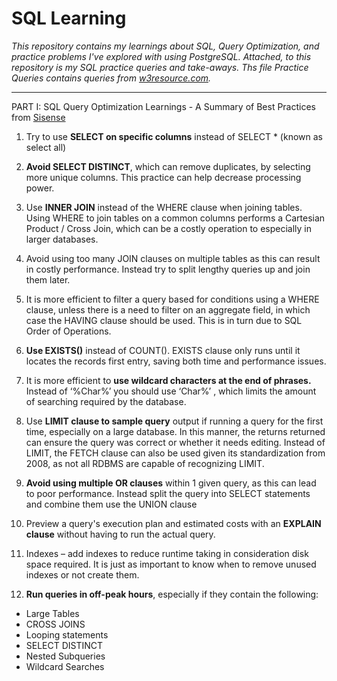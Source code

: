 # SQL Learning 

*This repository contains my learnings about SQL, Query Optimization, and practice problems I've explored with using PostgreSQL.  Attached, to this repository is my SQL practice queries and take-aways.  Ths file Practice Queries contains queries from [w3resource.com](https://www.w3resource.com/sql-exercises/sql-joins-exercises.php).*

****

PART I: SQL Query Optimization Learnings - A Summary of Best Practices from [Sisense](https://www.sisense.com/blog/8-ways-fine-tune-sql-queries-production-databases/)

1.	Try to use **SELECT on specific columns** instead of SELECT * (known as select all)

2.	**Avoid SELECT DISTINCT**, which can remove duplicates, by selecting more unique columns.  This practice can help decrease processing power.

3.	Use **INNER JOIN** instead of the WHERE clause when joining tables.  Using WHERE to join tables on a common columns performs a Cartesian Product / Cross Join, which can be a costly operation to especially in larger databases.

4.	Avoid using too many JOIN clauses on multiple tables as this can result in costly performance.  Instead try to split lengthy queries up and join them later.

5.	It is more efficient to filter a query based for conditions using a WHERE clause, unless there is a need to filter on an aggregate field, in which case the HAVING clause should be used.  This is in turn due to SQL Order of Operations.

6.	**Use EXISTS()** instead of COUNT().  EXISTS clause only runs until it locates the records first entry, saving both time and performance issues.

7.	It is more efficient to **use wildcard characters at the end of phrases.**  Instead of ‘%Char%’ you should use ‘Char%’ , which limits the amount of searching required by the database.

8.	Use **LIMIT clause to sample query** output if running a query for the first time, especially on a large database.  In this manner, the returns returned can ensure the query was correct or whether it needs editing.   Instead of LIMIT, the FETCH clause can also be used given its standardization from 2008, as not all RDBMS are capable of recognizing LIMIT.

9.	**Avoid using multiple OR clauses** within 1 given query, as this can lead to poor performance.  Instead split the query into SELECT statements and combine them use the UNION clause

10.	Preview a query's execution plan and estimated costs with an **EXPLAIN clause** without having to run the actual query.

11.	Indexes – add indexes to reduce runtime taking in consideration disk space required.  It is just as important to know when to remove unused indexes or not create them.  

12.	**Run queries in off-peak hours**, especially if they contain the following:
  + Large Tables
  + CROSS JOINS
  + Looping statements
  + SELECT DISTINCT
  + Nested Subqueries
  + Wildcard Searches
